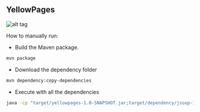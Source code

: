 ## YellowPages

![alt tag](http://i.imgur.com/AAzkzn3.jpg)

How to manually run:

* Build the Maven package.

```bash
mvn package
```

* Download the dependency folder

```bash
mvn dependency:copy-dependencies
```

* Execute with all the dependencies

```bash
java -cp "target/yellowpages-1.0-SNAPSHOT.jar;target/dependency/jsoup-1.7.3.jar" com.elvisoliveira.yellowpages.yellowpages
```

